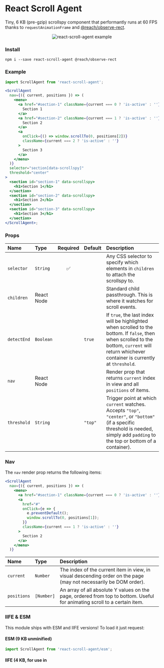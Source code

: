 # React Scroll Agent

Tiny, 6 KB (pre-gzip) scrollspy component that performantly runs at 60 FPS thanks to
`requestAnimationFrame` and
[@reach/observe-rect](https://github.com/reach/observe-rect).

<p align="center"><img src="./example.gif" alt="react-scroll-agent example" /></p>

### Install

```
npm i --save react-scroll-agent @reach/observe-rect
```

### Example

```jsx
import ScrollAgent from 'react-scroll-agent';

<ScrollAgent
  nav={({ current, positions }) => (
    <menu>
      <a href="#section-1" className={current === 0 ? 'is-active' : ''}>
        Section 1
      </a>
      <a href="#section-2" className={current === 1 ? 'is-active' : ''}>
        Section 2
      </a>
      <a
        onClick={() => window.scrollTo(0, positions[2])}
        className={current === 2 ? 'is-active' : ''}
      >
        Section 3
      </a>
    </menu>
  )}
  selector="section[data-scrollspy]"
  threshold="center"
>
  <section id="section-1" data-scrollspy>
    <h1>Section 1</h1>
  </section>
  <section id="section-2" data-scrollspy>
    <h1>Section 2</h1>
  </section>
  <section id="section-3" data-scrollspy>
    <h1>Section 3</h1>
  </section>
</ScrollAgent>;
```

### Props

| Name        | Type       | Required | Default | Description                                                                                                                                                                                     |
| :---------- | :--------- | :------: | :------ | :---------------------------------------------------------------------------------------------------------------------------------------------------------------------------------------------- |
| `selector`  | `String`   |    ✅    |         | Any CSS selector to specify which elements in `children` to attach the scrollspy to.                                                                                                            |
| `children`  | React Node |          |         | Standard child passthrough. This is where it watches for scroll events.                                                                                                                         |
| `detectEnd` | `Boolean`  |          | `true`  | If `true`, the last index will be highlighted when scrolled to the bottom. If `false`, then when scrolled to the bottom, `current` will return whichever container is currently at `threshold`. |
| `nav`       | React Node |          |         | Render prop that returns `current` index in view and all `positions` of items.                                                                                                                  |
| `threshold` | `String`   |          | `"top"` | Trigger point at which `current` watches. Accepts `"top"`, `"center"`, or `"bottom"` (if a specific threshold is needed, simply add `padding` to the top or bottom of a container).             |

### Nav

The `nav` render prop returns the following items:

```jsx
<ScrollAgent
  nav={({ current, positions }) => (
    <menu>
      <a href="#section-1" className={current === 0 ? 'is-active' : ''}>Section 1</a>
      <a
        href="#"
        onClick={e => {
          e.preventDefault();
          window.scrollTo(0, positions[1]);
        }}
        className={current === 1 ? 'is-active' : ''}
      >
        Section 2
      </a>
    </menu>
  )}
```

| Name        | Type       | Description                                                                                                               |
| :---------- | :--------- | :------------------------------------------------------------------------------------------------------------------------ |
| `current`   | `Number`   | The index of the current item in view, in visual descending order on the page (may not necessarily be DOM order).         |
| `positions` | `[Number]` | An array of all absolute Y values on the page, ordered from top to bottom. Useful for animating scroll to a certain item. |

### IIFE & ESM

This module ships with ESM and IIFE versions! To load it just request:

#### ESM (9 KB unminified)

```js
import ScrollAgent from 'react-scroll-agent/esm';
```

#### IIFE (4 KB, for use in <script> tag)

```
<script src="//unpkg.com/react-scroll-agent/esm.js"></script>
```

### Notes

- If the first item isn’t in view, then `current` will return `-1`. This is expected, and allows more flexibility in styling. If you always want the first item to be highlighted, then check that `current === 0 || current === -1`.
- This component achieves performance by letting you handle all animations. If you need smooth scrolling from your nav, you can easily add another library to handle that using `positions`.
- `requestAnimationFrame` won’t fire more than 60FPS, so it’s a perfect native debouncing function for managing scroll events and reflows.
- This component won’t update `current` or `positions` unless it actually changes, preventing unnecessary re-renders in React.
